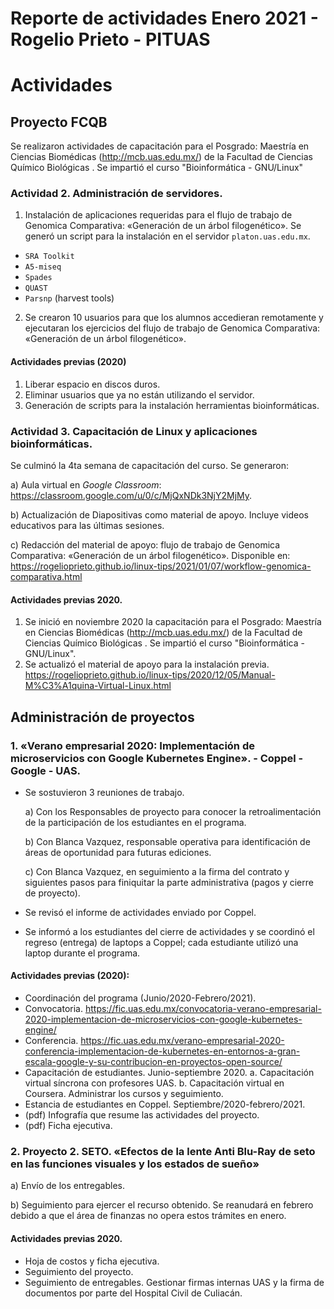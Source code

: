 # Reporte de actividades Enero 2021 - Rogelio Prieto - PITUAS


# Actividades

## Proyecto FCQB
Se realizaron actividades de capacitación para el Posgrado: Maestría en Ciencias Biomédicas (<http://mcb.uas.edu.mx/>) de la Facultad de Ciencias Químico Biológicas . Se impartió el curso "Bioinformática - GNU/Linux"
### Actividad 2. Administración de servidores.
1. Instalación de aplicaciones requeridas para el flujo de trabajo de Genomica Comparativa: «Generación de un árbol filogenético». Se generó un script para la instalación en el servidor ```platon.uas.edu.mx```.

- ```SRA Toolkit```
- ```A5-miseq```
- ```Spades```
- ```QUAST```
- ```Parsnp``` (harvest tools)

2. Se crearon 10 usuarios para que los alumnos accedieran remotamente y ejecutaran los ejercicios del flujo de trabajo de Genomica Comparativa: «Generación de un árbol filogenético».

#### Actividades previas (2020)
1. Liberar espacio en discos duros.
2. Eliminar usuarios que ya no están utilizando el servidor.
3. Generación de scripts para la instalación herramientas bioinformáticas. 

### Actividad 3. Capacitación de Linux y aplicaciones bioinformáticas.
Se culminó la 4ta semana de capacitación del curso. 
Se generaron:

a) Aula virtual en _Google Classroom_: <https://classroom.google.com/u/0/c/MjQxNDk3NjY2MjMy>. 

b) Actualización de Diapositivas como material de apoyo. Incluye videos educativos para las últimas sesiones.

c) Redacción del material de apoyo: flujo de trabajo de Genomica Comparativa: «Generación de un árbol filogenético». Disponible en: 
<https://rogelioprieto.github.io/linux-tips/2021/01/07/workflow-genomica-comparativa.html>

#### Actividades previas 2020.
1. Se inició en noviembre 2020 la capacitación para el Posgrado: Maestría en Ciencias Biomédicas (<http://mcb.uas.edu.mx/>) de la Facultad de Ciencias Químico Biológicas . Se impartió el curso "Bioinformática - GNU/Linux".
2. Se actualizó el material de apoyo para la instalación previa. <https://rogelioprieto.github.io/linux-tips/2020/12/05/Manual-M%C3%A1quina-Virtual-Linux.html>

## Administración de proyectos
### 1. «Verano empresarial 2020: Implementación de microservicios con Google Kubernetes Engine».  - Coppel - Google - UAS.
- Se sostuvieron 3 reuniones de trabajo.

  a) Con los Responsables de proyecto para conocer la retroalimentación de la participación de los estudiantes en el programa.

  b) Con Blanca Vazquez, responsable operativa para identificación de áreas de oportunidad para futuras ediciones.

  c) Con Blanca Vazquez, en seguimiento a la firma del contrato y siguientes pasos para finiquitar la parte administrativa (pagos y cierre de proyecto).

- Se revisó el informe de actividades enviado por Coppel.
- Se informó a los estudiantes del cierre de actividades y se coordinó el regreso (entrega) de laptops a Coppel; cada estudiante utilizó una laptop durante el programa.

#### Actividades previas (2020):
- Coordinación del programa (Junio/2020-Febrero/2021).
- Convocatoria. <https://fic.uas.edu.mx/convocatoria-verano-empresarial-2020-implementacion-de-microservicios-con-google-kubernetes-engine/>
- Conferencia. <https://fic.uas.edu.mx/verano-empresarial-2020-conferencia-implementacion-de-kubernetes-en-entornos-a-gran-escala-google-y-su-contribucion-en-proyectos-open-source/>
- Capacitación de estudiantes. Junio-septiembre 2020.
  a. Capacitación virtual síncrona con profesores UAS.
  b. Capacitación virtual en Coursera. Administrar los cursos y seguimiento.
- Estancia de estudiantes en Coppel. Septiembre/2020-febrero/2021.
- (pdf) Infografía que resume las actividades del proyecto.
- (pdf) Ficha ejecutiva.


###  2. Proyecto 2. SETO. «Efectos de la lente Anti Blu-Ray de seto en las funciones visuales y los estados de sueño»
 a) Envío de los entregables.
 
 b) Seguimiento para ejercer el recurso obtenido. Se reanudará en febrero debido a que el área de finanzas no opera estos trámites en enero.
 
#### Actividades previas 2020.
- Hoja de costos y ficha ejecutiva.
- Seguimiento del proyecto.
- Seguimiento de entregables. Gestionar firmas internas UAS y la firma de documentos por parte del Hospital Civil de Culiacán.



 



